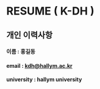 # RESUME ( K-DH )

## 개인 이력사항  

#### 이름 : 홍길동
#### email : kdh@hallym.ac.kr 
#### university : hallym university 


